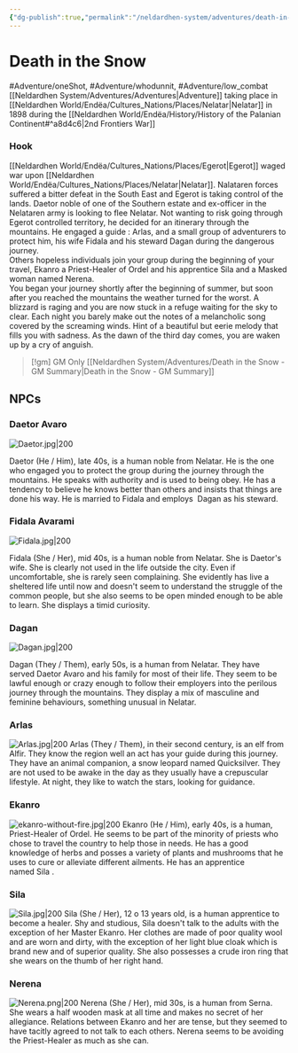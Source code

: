 ```yaml
---
{"dg-publish":true,"permalink":"/neldardhen-system/adventures/death-in-the-snow/"}
---
```



# Death in the Snow
#Adventure/oneShot, #Adventure/whodunnit, #Adventure/low_combat
[[Neldardhen System/Adventures/Adventures\|Adventure]] taking place in [[Neldardhen World/Endëa/Cultures_Nations/Places/Nelatar\|Nelatar]] in 1898 during the [[Neldardhen World/Endëa/History/History of the Palanian Continent#^a8d4c6\|2nd Frontiers War]]

### Hook
[[Neldardhen World/Endëa/Cultures_Nations/Places/Egerot\|Egerot]] waged war upon [[Neldardhen World/Endëa/Cultures_Nations/Places/Nelatar\|Nelatar]]. Nalataren forces suffered a bitter defeat in the South East and Egerot is taking control of the lands. Daetor noble of one of the Southern estate and ex-officer in the Nelataren army is looking to flee Nelatar. Not wanting to risk going through Egerot controlled territory, he decided for an itinerary through the mountains. He engaged a guide : Arlas, and a small group of adventurers to protect him, his wife Fidala and his steward Dagan during the dangerous journey.  
Others hopeless individuals join your group during the beginning of your travel, Ekanro a Priest-Healer of Ordel and his apprentice Sila and a Masked woman named Nerena.  
You began your journey shortly after the beginning of summer, but soon after you reached the mountains the weather turned for the worst. A blizzard is raging and you are now stuck in a refuge waiting for the sky to clear. Each night you barely make out the notes of a melancholic song covered by the screaming winds. Hint of a beautiful but eerie melody that fills you with sadness. As the dawn of the third day comes, you are waken up by a cry of anguish.

> [!gm] GM Only
> [[Neldardhen System/Adventures/Death in the Snow - GM Summary\|Death in the Snow - GM Summary]]
## NPCs
### Daetor Avaro

![Daetor.jpg|200](/img/user/Images/NPCs/Daetor.jpg)

Daetor (He / Him), late 40s, is a human noble from Nelatar.
He is the one who engaged you to protect the group during the journey through the mountains.
He speaks with authority and is used to being obey.
He has a tendency to believe he knows better than others and insists that things are done his way.
He is married to Fidala and employs  Dagan as his steward.

### Fidala Avarami

![Fidala.jpg|200](/img/user/Images/NPCs/Fidala.jpg)

Fidala (She / Her), mid 40s, is a human noble from Nelatar.
She is Daetor's wife. She is clearly not used in the life outside the city. Even if uncomfortable, she is rarely seen complaining.
She evidently has live a sheltered life until now and doesn't seem to understand the struggle of the common people, but she also seems to be open minded enough to be able to learn.
She displays a timid curiosity.

### Dagan

![Dagan.jpg|200](/img/user/Images/NPCs/Dagan.jpg)

Dagan (They / Them), early 50s, is a human from Nelatar.
They have served Daetor Avaro and his family for most of their life.
They seem to be lawful enough or crazy enough to follow their employers into the perilous journey through the mountains.
They display a mix of masculine and feminine behaviours, something unusual in Nelatar.

### Arlas
![Arlas.jpg|200](/img/user/Images/NPCs/Arlas.jpg)
Arlas (They / Them), in their second century, is an elf from Alfir.
They know the region well an act has your guide during this journey.
They have an animal companion, a snow leopard named Quicksilver.
They are not used to be awake in the day as they usually have a crepuscular lifestyle.
At night, they like to watch the stars, looking for guidance.


### Ekanro

![ekanro-without-fire.jpg|200](/img/user/Images/NPCs/ekanro-without-fire.jpg)
Ekanro (He / Him), early 40s, is a human, Priest-Healer of Ordel.
He seems to be part of the minority of priests who chose to travel the country to help those in needs.
He has a good knowledge of herbs and posses a variety of plants and mushrooms that he uses to cure or alleviate different ailments.
He has an apprentice named Sila .
### Sila

![Sila.jpg|200](/img/user/Images/NPCs/Sila.jpg)
Sila (She / Her), 12 o 13 years old, is a human apprentice to become a healer.
Shy and studious, Sila doesn't talk to the adults with the exception of her Master Ekanro.
Her clothes are made of poor quality wool and are worn and dirty, with the exception of her light blue cloak which is brand new and of superior quality.
She also possesses a crude iron ring that she wears on the thumb of her right hand.

### Nerena

![Nerena.png|200](/img/user/Images/NPCs/Nerena.png)
Nerena (She / Her), mid 30s, is a human from Serna.
She wears a half wooden mask at all time and makes no secret of her allegiance.
Relations between Ekanro and her are tense, but they seemed to have tacitly agreed to not talk to each others.
Nerena seems to be avoiding the Priest-Healer as much as she can.